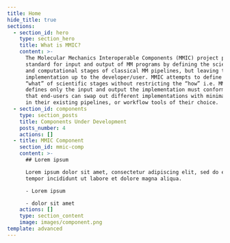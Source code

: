 ```yaml
---
title: Home
hide_title: true
sections:
  - section_id: hero
    type: section_hero
    title: What is MMIC?
    content: >-
      The Molecular Mechanics Interoperable Components (MMIC) project provides a
      standard for input and output of MM programs by defining the scientific
      and computational stages of classical MM pipelines, but leaving the
      implementation up to the developer/user. MMIC attempts to define the
      “what” of scientific stages without restricting the “how” i.e. MMIC
      defines only the input and output the implementation must conform to so
      that end-users can swap out different implementations with minimal effort
      in their existing pipelines, or workflow tools of their choice. 
  - section_id: components
    type: section_posts
    title: Components Under Development
    posts_number: 4
    actions: []
  - title: MMIC Component
    section_id: mmic-comp
    content: >-
      ## Lorem ipsum

      Lorem ipsum dolor sit amet, consectetur adipiscing elit, sed do eiusmod
      tempor incididunt ut labore et dolore magna aliqua.

      - Lorem ipsum

      - dolor sit amet
    actions: []
    type: section_content
    image: images/component.png
template: advanced
---
```

